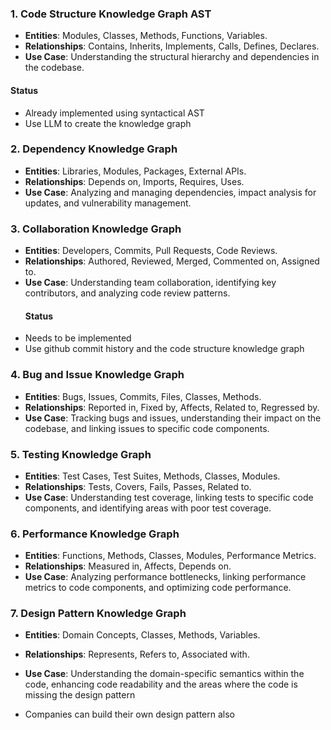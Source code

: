 

### 1. **Code Structure Knowledge Graph AST** 
   - **Entities**: Modules, Classes, Methods, Functions, Variables.
   - **Relationships**: Contains, Inherits, Implements, Calls, Defines, Declares.
   - **Use Case**: Understanding the structural hierarchy and dependencies in the codebase.
#### Status
   - Already implemented using syntactical AST
   - Use LLM to create the knowledge graph

### 2. **Dependency Knowledge Graph**
   - **Entities**: Libraries, Modules, Packages, External APIs.
   - **Relationships**: Depends on, Imports, Requires, Uses.
   - **Use Case**: Analyzing and managing dependencies, impact analysis for updates, and vulnerability management.

### 3. **Collaboration Knowledge Graph**
   - **Entities**: Developers, Commits, Pull Requests, Code Reviews.
   - **Relationships**: Authored, Reviewed, Merged, Commented on, Assigned to.
   - **Use Case**: Understanding team collaboration, identifying key contributors, and analyzing code review patterns.
     #### Status
   - Needs to be implemented
   - Use github commit history and the code structure knowledge graph
     

### 4. **Bug and Issue Knowledge Graph**
   - **Entities**: Bugs, Issues, Commits, Files, Classes, Methods.
   - **Relationships**: Reported in, Fixed by, Affects, Related to, Regressed by.
   - **Use Case**: Tracking bugs and issues, understanding their impact on the codebase, and linking issues to specific code components.


### 5. **Testing Knowledge Graph**
   - **Entities**: Test Cases, Test Suites, Methods, Classes, Modules.
   - **Relationships**: Tests, Covers, Fails, Passes, Related to.
   - **Use Case**: Understanding test coverage, linking tests to specific code components, and identifying areas with poor test coverage.


### 6. **Performance Knowledge Graph**
   - **Entities**: Functions, Methods, Classes, Modules, Performance Metrics.
   - **Relationships**: Measured in, Affects, Depends on.
   - **Use Case**: Analyzing performance bottlenecks, linking performance metrics to code components, and optimizing code performance.

### 7. **Design Pattern Knowledge Graph**
   - **Entities**: Domain Concepts, Classes, Methods, Variables.
   - **Relationships**: Represents, Refers to, Associated with.
   - **Use Case**: Understanding the domain-specific semantics within the code, enhancing code readability and the areas where the code is missing the design pattern

   - Companies can build their own design pattern also


